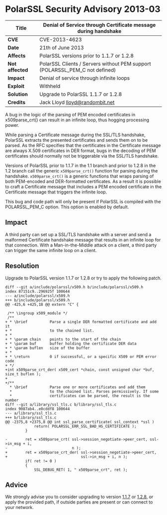 # PolarSSL Security Advisory 2013-03

**Title** |  Denial of Service through Certificate message during handshake
---|---
**CVE** |  CVE-2013-4623
**Date** |  21th of June 2013
**Affects** |  PolarSSL versions prior to 1.1.7 or 1.2.8
**Not affected** |  PolarSSL Clients / Servers without PEM support<br>(POLARSSL_PEM_C not defined)
**Impact** |  Denial of service through infinite loops
**Exploit** |  Withheld
**Solution** |  Upgrade to PolarSSL 1.1.7 or 1.2.8
**Credits** |  Jack Lloyd [lloyd@randombit.net](mailto:lloyd@randombit.net)

A bug in the logic of the parsing of PEM encoded certificates in
x509parse_crt() can result in an infinite loop, thus hogging processing power.

While parsing a Certificate message during the SSL/TLS handshake, PolarSSL
extracts the presented certificates and sends them on to be parsed. As the RFC
specifies that the certificates in the Certificate message are always X.509
certificates in DER format, bugs in the decoding of PEM certificates should
normally not be triggerable via the SSL/TLS handshake.

Versions of PolarSSL prior to 1.1.7 in the 1.1 branch and prior to 1.2.8 in
the 1.2 branch call the generic `x509parse_crt()` function for parsing during
the handshake. `x509parse_crt()` is a generic functions that wraps parsing of
both PEM-encoded and DER-formatted certificates. As a result it is possible to
craft a Certificate message that includes a PEM encoded certificate in the
Certificate message that triggers the infinite loop.

This bug and code path will only be present if PolarSSL is compiled with the
POLARSSL_PEM_C option. This option is enabled by default.

## Impact

A third party can set up a SSL/TLS handshake with a server and send a
malformed Certificate handshake message that results in an infinite loop for
that connection. With a Man-in-the-Middle attack on a client, a third party
can trigger the same infinite loop on a client.

## Resolution

Upgrade to PolarSSL version 1.1.7 or 1.2.8 or try to apply the following
patch.



    diff --git a/include/polarssl/x509.h b/include/polarssl/x509.h
    index 87151c9..296925f 100644
    --- a/include/polarssl/x509.h
    +++ b/include/polarssl/x509.h
    @@ -425,6 +425,18 @@ extern "C" {

     /** \ingroup x509_module */
     /**
    + * \brief          Parse a single DER formatted certificate and add it
    + *                 to the chained list.
    + *
    + * \param chain    points to the start of the chain
    + * \param buf      buffer holding the certificate DER data
    + * \param buflen   size of the buffer
    + *
    + * \return         0 if successful, or a specific X509 or PEM error code
    + */
    +int x509parse_crt_der( x509_cert *chain, const unsigned char *buf, size_t buflen );
    +
    +/**
      * \brief          Parse one or more certificates and add them
      *                 to the chained list. Parses permissively. If some
      *                 certificates can be parsed, the result is the number
    diff --git a/library/ssl_tls.c b/library/ssl_tls.c
    index 9087ab4..e0cddf8 100644
    --- a/library/ssl_tls.c
    +++ b/library/ssl_tls.c
    @@ -2375,8 +2375,8 @@ int ssl_parse_certificate( ssl_context *ssl )
                 return( POLARSSL_ERR_SSL_BAD_HS_CERTIFICATE );
             }

    -        ret = x509parse_crt( ssl->session_negotiate->peer_cert, ssl->in_msg + i,
    -                             n );
    +        ret = x509parse_crt_der( ssl->session_negotiate->peer_cert,
    +                                 ssl->in_msg + i, n );
             if( ret != 0 )
             {
                 SSL_DEBUG_RET( 1, " x509parse_crt", ret );


## Advice

We strongly advise you to consider upgrading to version
[1.1.7](/tech-updates/releases/polarssl-1.1.7-released) or
[1.2.8](/tech-updates/releases/polarssl-1.2.8-released), or apply the provided
path, if outside parties are present or can connect to your network.
